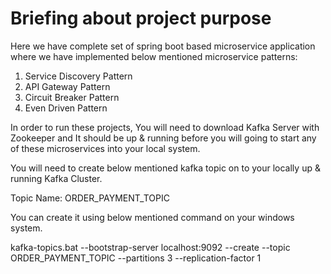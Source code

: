 # Briefing about project purpose 
Here we have complete set of spring boot based microservice application where we have implemented below mentioned microservice patterns:

1. Service Discovery Pattern
2. API Gateway Pattern
3. Circuit Breaker Pattern
4. Even Driven Pattern

In order to run these projects, You will need to download Kafka Server with Zookeeper and It should be up & running before you will going to start any of these microservices into your local system.

You will need to create below mentioned kafka topic on to your locally up & running Kafka Cluster.

Topic Name: ORDER_PAYMENT_TOPIC

You can create it using below mentioned command on your windows system.

kafka-topics.bat --bootstrap-server localhost:9092 --create --topic ORDER_PAYMENT_TOPIC --partitions 3 --replication-factor 1
